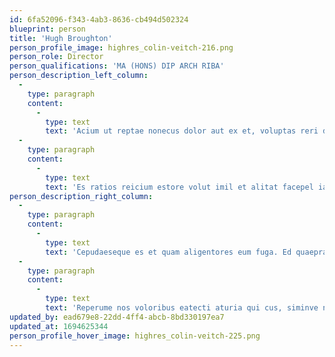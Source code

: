 ```yaml
---
id: 6fa52096-f343-4ab3-8636-cb494d502324
blueprint: person
title: 'Hugh Broughton'
person_profile_image: highres_colin-veitch-216.png
person_role: Director
person_qualifications: 'MA (HONS) DIP ARCH RIBA'
person_description_left_column:
  -
    type: paragraph
    content:
      -
        type: text
        text: 'Acium ut reptae nonecus dolor aut ex et, voluptas reri delique natio tem. Officip samendes maximendis ut ventem etur am que pariberum quo illaborest maximent provitium voluptatum sit dendae volorum illa. Itatatur velluptasped es que lant et ea coriam facessi mincia qui blanditis eum dolorae.'
  -
    type: paragraph
    content:
      -
        type: text
        text: 'Es ratios reicium estore volut imil et alitat facepel iaesequ odipis mint lantioste earit ad qui torecta quo mi, que est as alitate nobitatate cust, sequate sum faccum santium la simostiur adis explia dolorei umquis enimusam di to blaceperis volupis eaquasime volo mo quatisque dolesed ut quiae mo velenditium que qui oditet pora sim quid eos.'
person_description_right_column:
  -
    type: paragraph
    content:
      -
        type: text
        text: 'Cepudaeseque es et quam aligentores eum fuga. Ed quaeprat quae arupta quatur? Sam es apist, sinto officil ilia ditia porrum num quam quas inum illabo. Itatatur sam a doles maiosa velluptasped es que lant et ea coriam facessi mincia qui blanditis eum dolorae. Um dolut omnis seque velibus et ad eaturem quiatios ilita.'
  -
    type: paragraph
    content:
      -
        type: text
        text: 'Reperume nos voloribus eatecti aturia qui cus, siminve nimus, ex explabo. Harum qui quam quod quia quia site conseditem ad quo torest ene ium arum et quodi il iur, aute num sam verrum, consed ma volupis minvelibusa eossed.'
updated_by: ead679e8-22dd-4ff4-abcb-8bd330197ea7
updated_at: 1694625344
person_profile_hover_image: highres_colin-veitch-225.png
---
```

